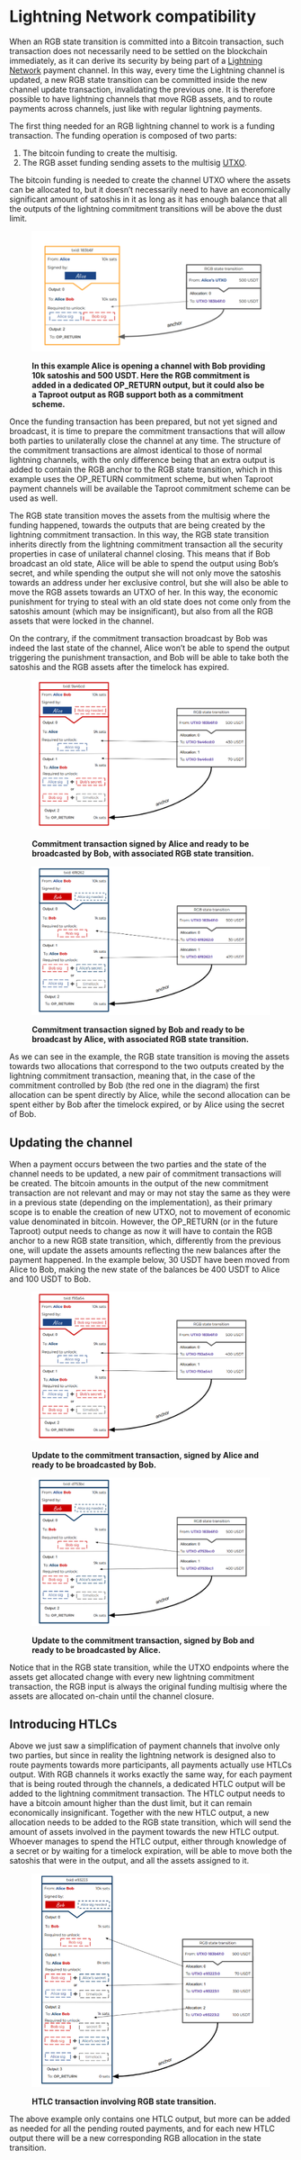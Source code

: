 # Lightning Network compatibility

When an RGB state transition is committed into a Bitcoin transaction, such transaction does not necessarily need to be settled on the blockchain immediately, as it can derive its security by being part of a [Lightning Network](../annexes/glossary.md#lightning-network) payment channel. In this way, every time the Lightning channel is updated, a new RGB state transition can be committed inside the new channel update transaction, invalidating the previous one. It is therefore possible to have lightning channels that move RGB assets, and to route payments across channels, just like with regular lightning payments.

The first thing needed for an RGB lightning channel to work is a funding transaction. The funding operation is composed of two parts:

1. The bitcoin funding to create the multisig.
2. The RGB asset funding sending assets to the multisig [UTXO](../annexes/glossary.md#utxo).

The bitcoin funding is needed to create the channel UTXO where the assets can be allocated to, but it doesn’t necessarily need to have an economically significant amount of satoshis in it as long as it has enough balance that all the outputs of the lightning commitment transitions will be above the dust limit.

<figure><img src="../.gitbook/assets/ln-comp1.png" alt=""><figcaption><p><strong>In this example Alice is opening a channel with Bob providing 10k satoshis and 500 USDT. Here the RGB commitment is added in a dedicated OP_RETURN output, but it could also be a Taproot output as RGB support both as a commitment scheme.</strong></p></figcaption></figure>

Once the funding transaction has been prepared, but not yet signed and broadcast, it is time to prepare the commitment transactions that will allow both parties to unilaterally close the channel at any time. The structure of the commitment transactions are almost identical to those of normal lightning channels, with the only difference being that an extra output is added to contain the RGB anchor to the RGB state transition, which in this example uses the OP\_RETURN commitment scheme, but when Taproot payment channels will be available the Taproot commitment scheme can be used as well.

The RGB state transition moves the assets from the multisig where the funding happened, towards the outputs that are being created by the lightning commitment transaction. In this way, the RGB state transition inherits directly from the lightning commitment transaction all the security properties in case of unilateral channel closing. This means that if Bob broadcast an old state, Alice will be able to spend the output using Bob’s secret, and while spending the output she will not only move the satoshis towards an address under her exclusive control, but she will also be able to move the RGB assets towards an UTXO of her. In this way, the economic punishment for trying to steal with an old state does not come only from the satoshis amount (which may be insignificant), but also from all the RGB assets that were locked in the channel.

On the contrary, if the commitment transaction broadcast by Bob was indeed the last state of the channel, Alice won’t be able to spend the output triggering the punishment transaction, and Bob will be able to take both the satoshis and the RGB assets after the timelock has expired.

<figure><img src="../.gitbook/assets/ln-comp2.png" alt=""><figcaption><p><strong>Commitment transaction signed by Alice and ready to be broadcasted by Bob, with associated RGB state transition.</strong></p></figcaption></figure>

<figure><img src="../.gitbook/assets/ln-comp3.png" alt=""><figcaption><p><strong>Commitment transaction signed by Bob and ready to be broadcast by Alice, with associated RGB state transition.</strong></p></figcaption></figure>

As we can see in the example, the RGB state transition is moving the assets towards two allocations that correspond to the two outputs created by the lightning commitment transaction, meaning that, in the case of the commitment controlled by Bob (the red one in the diagram) the first allocation can be spent directly by Alice, while the second allocation can be spent either by Bob after the timelock expired, or by Alice using the secret of Bob.

## Updating the channel

When a payment occurs between the two parties and the state of the channel needs to be updated, a new pair of commitment transactions will be created. The bitcoin amounts in the output of the new commitment transaction are not relevant and may or may not stay the same as they were in a previous state (depending on the implementation), as their primary scope is to enable the creation of new UTXO, not to movement of economic value denominated in bitcoin. However, the OP\_RETURN (or in the future Taproot) output needs to change as now it will have to contain the RGB anchor to a new RGB state transition, which, differently from the previous one, will update the assets amounts reflecting the new balances after the payment happened. In the example below, 30 USDT have been moved from Alice to Bob, making the new state of the balances be 400 USDT to Alice and 100 USDT to Bob.

<figure><img src="../.gitbook/assets/ln-comp4.png" alt=""><figcaption><p><strong>Update to the commitment transaction, signed by Alice and ready to be broadcasted by Bob.</strong></p></figcaption></figure>

<figure><img src="../.gitbook/assets/ln-comp5.png" alt=""><figcaption><p><strong>Update to the commitment transaction, signed by Bob and ready to be broadcasted by Alice.</strong></p></figcaption></figure>

Notice that in the RGB state transition, while the UTXO endpoints where the assets get allocated change with every new lightning commitment transaction, the RGB input is always the original funding multisig where the assets are allocated on-chain until the channel closure.

## Introducing HTLCs

Above we just saw a simplification of payment channels that involve only two parties, but since in reality the lightning network is designed also to route payments towards more participants, all payments actually use HTLCs output. With RGB channels it works exactly the same way, for each payment that is being routed through the channels, a dedicated HTLC output will be added to the lightning commitment transaction. The HTLC output needs to have a bitcoin amount higher than the dust limit, but it can remain economically insignificant. Together with the new HTLC output, a new allocation needs to be added to the RGB state transition, which will send the amount of assets involved in the payment towards the new HTLC output. Whoever manages to spend the HTLC output, either through knowledge of a secret or by waiting for a timelock expiration, will be able to move both the satoshis that were in the output, and all the assets assigned to it.

<figure><img src="../.gitbook/assets/ln-comp6.png" alt=""><figcaption><p><strong>HTLC transaction involving RGB state transition.</strong></p></figcaption></figure>

The above example only contains one HTLC output, but more can be added as needed for all the pending routed payments, and for each new HTLC output there will be a new corresponding RGB allocation in the state transition.
